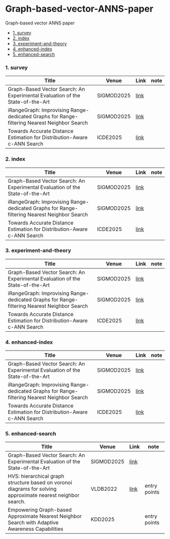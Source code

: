 # Graph-based-vector-ANNS-paper
Graph-based vector ANNS paper


<!-- no-auto-toc -->
- [1. survey](#1-graph-based)
- [2. index](#0-graph-index)
- [3. experiment-and-theory](#1-graph-based)
- [4. enhanced-index](#2-graph-based)
- [5. enhanced-search](#3-graph-based)



### 1.  survey


| Title   | Venue   |  Link   | note |
|---------|---------|--------|--------|
| Graph-Based Vector Search: An Experimental Evaluation of the State-of-the-Art | SIGMOD2025 |  [link](https://dl.acm.org/doi/pdf/10.1145/3709693) | |
| iRangeGraph: Improvising Range-dedicated Graphs for Range-filtering Nearest Neighbor Search | SIGMOD2025 | [link](https://dl.acm.org/doi/pdf/10.1145/3698814) | |
| Towards Accurate Distance Estimation for Distribution-Aware c-ANN Search| ICDE2025 | [link](https://www.computer.org/csdl/proceedings-article/icde/2025/360300c380/26FZASdBxBu)| |

### 2.  index


| Title   | Venue   |  Link   | note |
|---------|---------|--------|--------|
| Graph-Based Vector Search: An Experimental Evaluation of the State-of-the-Art | SIGMOD2025 |  [link](https://dl.acm.org/doi/pdf/10.1145/3709693) | |
| iRangeGraph: Improvising Range-dedicated Graphs for Range-filtering Nearest Neighbor Search | SIGMOD2025 | [link](https://dl.acm.org/doi/pdf/10.1145/3698814) | |
| Towards Accurate Distance Estimation for Distribution-Aware c-ANN Search| ICDE2025 | [link](https://www.computer.org/csdl/proceedings-article/icde/2025/360300c380/26FZASdBxBu)| |

### 3.  experiment-and-theory


| Title   | Venue   |  Link   | note |
|---------|---------|--------|--------|
| Graph-Based Vector Search: An Experimental Evaluation of the State-of-the-Art | SIGMOD2025 |  [link](https://dl.acm.org/doi/pdf/10.1145/3709693) | |
| iRangeGraph: Improvising Range-dedicated Graphs for Range-filtering Nearest Neighbor Search | SIGMOD2025 | [link](https://dl.acm.org/doi/pdf/10.1145/3698814) | |
| Towards Accurate Distance Estimation for Distribution-Aware c-ANN Search| ICDE2025 | [link](https://www.computer.org/csdl/proceedings-article/icde/2025/360300c380/26FZASdBxBu)| |

### 4.  enhanced-index


| Title   | Venue   |  Link   | note |
|---------|---------|--------|--------|
| Graph-Based Vector Search: An Experimental Evaluation of the State-of-the-Art | SIGMOD2025 |  [link](https://dl.acm.org/doi/pdf/10.1145/3709693) | |
| iRangeGraph: Improvising Range-dedicated Graphs for Range-filtering Nearest Neighbor Search | SIGMOD2025 | [link](https://dl.acm.org/doi/pdf/10.1145/3698814) | |
| Towards Accurate Distance Estimation for Distribution-Aware c-ANN Search| ICDE2025 | [link](https://www.computer.org/csdl/proceedings-article/icde/2025/360300c380/26FZASdBxBu)| |

### 5.  enhanced-search


| Title   | Venue   |  Link   | note |
|---------|---------|--------|--------|
| Graph-Based Vector Search: An Experimental Evaluation of the State-of-the-Art | SIGMOD2025 |  [link](https://dl.acm.org/doi/pdf/10.1145/3709693) | |
| HVS: hierarchical graph structure based on voronoi diagrams for solving approximate nearest neighbor search. | VLDB2022 | [link](https://www.vldb.org/pvldb/vol15/p246-lu.pdf) | entry points |
| Empowering Graph-based Approximate Nearest Neighbor Search with Adaptive Awareness Capabilities| KDD2025 | | entry points |

